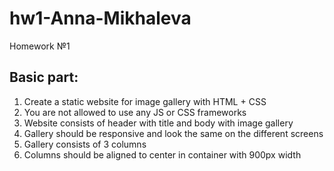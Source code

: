 # hw1-Anna-Mikhaleva
Homework №1

## Basic part:
1. Create a static website for image gallery with HTML + CSS
1. You are not allowed to use any JS or CSS frameworks
1. Website consists of header with title and body with image gallery
1. Gallery should be responsive and look the same on the different screens
1. Gallery consists of 3 columns
1. Columns should be aligned to center in container with 900px width
